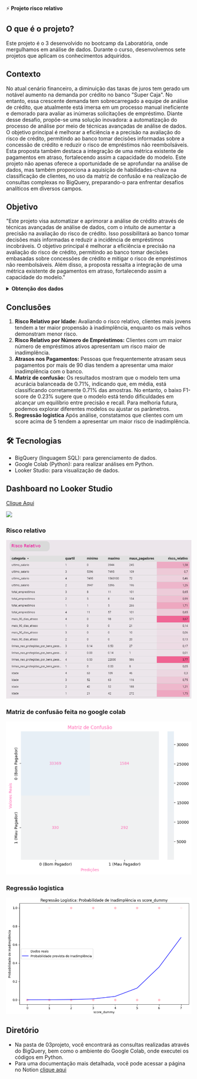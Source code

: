 ⚡ **Projeto risco relativo**

## O que é o projeto?

Este projeto é o 3 desenvolvido no bootcamp da Laboratória, onde mergulhamos em análise de dados. Durante o curso, desenvolvemos sete projetos que aplicam os conhecimentos adquiridos.

## **Contexto**

No atual cenário financeiro, a diminuição das taxas de juros tem gerado um notável aumento na demanda por crédito no banco "Super Caja". No entanto, essa crescente demanda tem sobrecarregado a equipe de análise de crédito, que atualmente está imersa em um processo manual ineficiente e demorado para avaliar as inúmeras solicitações de empréstimo. Diante desse desafio, propõe-se uma solução inovadora: a automatização do processo de análise por meio de técnicas avançadas de análise de dados. O objetivo principal é melhorar a eficiência e a precisão na avaliação do risco de crédito, permitindo ao banco tomar decisões informadas sobre a concessão de crédito e reduzir o risco de empréstimos não reembolsáveis. Esta proposta também destaca a integração de uma métrica existente de pagamentos em atraso, fortalecendo assim a capacidade do modelo. Este projeto não apenas oferece a oportunidade de se aprofundar na análise de dados, mas também proporciona a aquisição de habilidades-chave na classificação de clientes, no uso da matriz de confusão e na realização de consultas complexas no BigQuery, preparando-o para enfrentar desafios analíticos em diversos campos.

## Objetivo

"Este projeto visa automatizar e aprimorar a análise de crédito através de técnicas avançadas de análise de dados, com o intuito de aumentar a precisão na avaliação do risco de crédito. Isso possibilitará ao banco tomar decisões mais informadas e reduzir a incidência de empréstimos incobráveis. O objetivo principal é melhorar a eficiência e precisão na avaliação do risco de crédito, permitindo ao banco tomar decisões embasadas sobre concessões de crédito e mitigar o risco de empréstimos não reembolsáveis. Além disso, a proposta ressalta a integração de uma métrica existente de pagamentos em atraso, fortalecendo assim a capacidade do modelo."


<details>
  <summary><strong>Obtenção dos dados</strong></summary>
  
  <p>Para esse projeto foi disponibilizado pela Laboratoria 4 tabelas.</p>
  
  <h4>Tabela user_info</h4>
  
  <table>
    <thead>
      <tr>
        <th>Arquivo</th>
        <th>Variável</th>
        <th>Descrição</th>
      </tr>
    </thead>
    <tbody>
      <tr>
        <td>user_info</td>
        <td>user id</td>
        <td>Número de identificação do cliente (único para cada cliente)</td>
      </tr>
      <tr>
        <td></td>
        <td>age</td>
        <td>Idade do cliente</td>
      </tr>
      <tr>
        <td></td>
        <td>sex</td>
        <td>Gênero do cliente</td>
      </tr>
      <tr>
        <td></td>
        <td>last month salary</td>
        <td>Último salário mensal que o cliente informou ao banco</td>
      </tr>
      <tr>
        <td></td>
        <td>number dependents</td>
        <td>Número de dependentes</td>
      </tr>
    </tbody>
  </table>
  
  <h4>Tabela loans_outstanding</h4>
  
  <table>
    <thead>
      <tr>
        <th>Arquivo</th>
        <th>Variável</th>
        <th>Descrição</th>
      </tr>
    </thead>
    <tbody>
      <tr>
        <td>loans_outstanding</td>
        <td>loan id</td>
        <td>Número de identificação do empréstimo (único para cada empréstimo)</td>
      </tr>
      <tr>
        <td></td>
        <td>user id</td>
        <td>Número de identificação do cliente</td>
      </tr>
      <tr>
        <td></td>
        <td>loan type</td>
        <td>Tipo de empréstimo (real state = imóveis, others = outros)</td>
      </tr>
    </tbody>
  </table>
  
  <h4>Tabela loans_detail</h4>
  
  <table>
    <thead>
      <tr>
        <th>Arquivo</th>
        <th>Variável</th>
        <th>Descrição</th>
      </tr>
    </thead>
    <tbody>
      <tr>
        <td>loans_detail</td>
        <td>user id</td>
        <td>Número de identificação do cliente</td>
      </tr>
      <tr>
        <td></td>
        <td>more 90 days overdue</td>
        <td>Número de vezes que o cliente apresentou atraso superior a 90 dias</td>
      </tr>
      <tr>
        <td></td>
        <td>using lines not secured personal assets</td>
        <td>Quanto o cliente está utilizando em relação ao seu limite de crédito, em linhas que não são garantidas por bens pessoais, como imóveis e automóveis</td>
      </tr>
      <tr>
        <td></td>
        <td>number times delayed payment loan 30 59 days</td>
        <td>Número de vezes que o cliente atrasou o pagamento de um empréstimo (entre 30 e 59 dias)</td>
      </tr>
      <tr>
        <td></td>
        <td>debt ratio</td>
        <td>Relação entre dívidas e ativos do cliente. Taxa de endividamento = Dívidas / Patrimonio</td>
      </tr>
      <tr>
        <td></td>
        <td>number times delayed payment loan 60 89 days</td>
        <td>Número de vezes que o cliente atrasou o pagamento de um empréstimo (entre 60 e 89 dias)</td>
      </tr>
    </tbody>
  </table>
  
  <h4>Tabela default</h4>
  
  <table>
    <thead>
      <tr>
        <th>Arquivo</th>
        <th>Variável</th>
        <th>Descrição</th>
      </tr>
    </thead>
    <tbody>
      <tr>
        <td>default</td>
        <td>user id</td>
        <td>Número de identificação do cliente</td>
      </tr>
      <tr>
        <td></td>
        <td>default flag</td>
        <td>Classificação dos clientes inadimplentes (1 para clientes já registrados alguma vez como inadimplentes, 0 para clientes sem histórico de inadimplência)</td>
      </tr>
    </tbody>
  </table>
</details>



## Conclusões

1. **Risco Relativo por Idade:**
Avaliando o risco relativo, clientes mais jovens tendem a ter maior propensão à inadimplência, enquanto os mais velhos demonstram menor risco.
2. **Risco Relativo por Número de Empréstimos:**
Clientes  com um maior número de empréstimos ativos apresentam um risco maior de inadimplência.
3. **Atrasos nos Pagamentos:**
Pessoas que frequentemente atrasam seus pagamentos por mais de 90 dias tendem a apresentar uma maior inadimplência com o banco.
4. **Matriz de confusão:**
Os resultados mostram que o modelo tem uma acurácia balanceada de 0.71%, indicando que, em média, está classificando corretamente 0.71% das amostras. No entanto, o baixo F1-score de 0.23% sugere que o modelo está tendo dificuldades em alcançar um equilíbrio entre precisão e recall. Para melhoria futura, podemos explorar diferentes modelos ou ajustar os parâmetros.
5. **Regressão logistica**
Após análise, constatamos que clientes com um score acima de 5 tendem a apresentar um maior risco de inadimplência.

## 🛠 Tecnologias

- BigQuery (linguagem SQL): para gerenciamento de dados.
- Google Colab (Python): para realizar análises em Python.
- Looker Studio: para visualização de dados.

## Dashboard no Looker Studio

[Clique Aqui](https://lookerstudio.google.com/u/0/reporting/37a47ef1-d2dc-4b94-a901-937abe99f296/page/p_x96g2a0hhd/edit)

![](https://github.com/Mayara-alvess/Risco_relativo/blob/main/03projeto/imagem.jpg)

### Risco relativo
![](https://github.com/Mayara-alvess/03.Projeto.risco_relativo/blob/main/03projeto/risco_relativo.png)


### Matriz de confusão feita no google colab

![](https://github.com/Mayara-alvess/03.Projeto.risco_relativo/blob/main/03projeto/matrizconfusao.png)

### Regressão logistica
![](https://github.com/Mayara-alvess/03.Projeto.risco_relativo/blob/main/03projeto/regressao.png)

## Diretório

- Na pasta de 03projeto, você encontrará as consultas realizadas através do BigQuery, bem como o ambiente do Google Colab, onde executei os códigos em Python.
- Para uma documentação mais detalhada, você pode acessar a página no Notion [clique aqui](https://www.notion.so/Documenta-o-risco-relativo-2c8c2ce696c44aedb7f150d864aa38c8?pvs=21)

